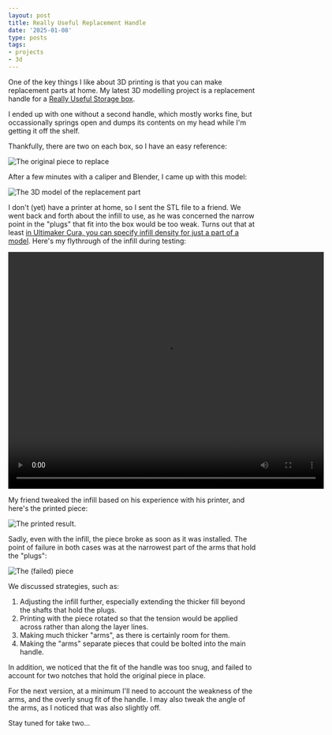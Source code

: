 ```yaml
---
layout: post
title: Really Useful Replacement Handle
date: '2025-01-08'
type: posts
tags:
- projects
- 3d
---
```


One of the key things I like about 3D printing is that you can make replacement
parts at home. My latest 3D modelling project is a replacement handle for a
[Really Useful Storage box](https://www.reallyusefulstorageboxes.co.uk/).

<!-- more -->

I ended up with one without a second handle, which mostly works fine, but
occassionally springs open and dumps its contents on my head while I'm getting
it off the shelf.

Thankfully, there are two on each box, so I have an easy reference:

![The original piece to replace](/assets/img/20250108-handle.jpeg)

After a few minutes with a caliper and Blender, I came up with this model:

![The 3D model of the replacement part](/assets/img/20250108-handle-model.png)

I don't (yet) have a printer at home, so I sent the STL file to a friend.  We
went back and forth about the infill to use, as he was concerned the narrow
point in the "plugs" that fit into the box would be too weak.  Turns out that at
least [in Ultimaker Cura, you can specify infill density for just a part of a
model](https://community.ultimaker.com/topic/35428-how-to-use-different-infill-in-different-areas/).
Here's my flythrough of the infill during testing:


 <video width="640" height="480" controls alt="A demonstration of the variable infill">
  <source src="/assets//movies/2025-01-08-infill-flythrough.mp4" type="video/mp4">
  Your browser does not support the video tag.
</video> 

My friend tweaked the infill based on his experience with his printer, and
here's the printed piece:

![The printed result.](/assets/img/20250108-printed-result.jpeg)

Sadly, even with the infill, the piece broke as soon as it was installed.  The
point of failure in both cases was at the narrowest part of the arms that hold
the "plugs":

![The (failed) piece](/assets/img/20250108-tested-to-failure.jpg)

We discussed strategies, such as:

1. Adjusting the infill further, especially extending the thicker fill beyond
   the shafts that hold the plugs.
2. Printing with the piece rotated so that the tension would be applied across
   rather than along the layer lines.
3. Making much thicker "arms", as there is certainly room for them.
4. Making the "arms" separate pieces that could be bolted into the main handle.

In addition, we noticed that the fit of the handle was too snug, and failed to
account for two notches that hold the original piece in place.

For the next version, at a minimum I'll need to account the weakness of the
arms, and the overly snug fit of the handle.  I may also tweak the angle of the
arms, as I noticed that was also slightly off.

Stay tuned for take two...